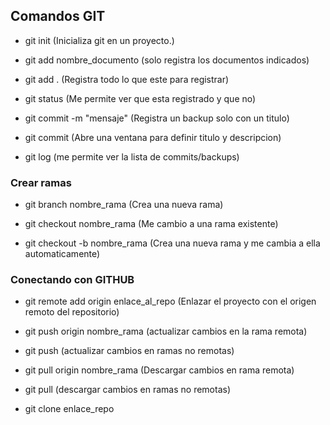 ## Comandos GIT

- git init (Inicializa git en un proyecto.)

- git add nombre_documento (solo registra los documentos indicados)

- git add . (Registra todo lo que este para registrar)

- git status (Me permite ver que esta registrado y que no)

- git commit -m "mensaje" (Registra un backup solo con un titulo)

- git commit (Abre una ventana para definir titulo y descripcion)

- git log (me permite ver la lista de commits/backups)

### Crear ramas

- git branch nombre_rama (Crea una nueva rama)

- git checkout nombre_rama (Me cambio a una rama existente)

- git checkout -b nombre_rama (Crea una nueva rama y me cambia a ella automaticamente)


### Conectando con GITHUB

- git remote add origin enlace_al_repo (Enlazar el proyecto con el origen remoto del repositorio)

- git push origin nombre_rama (actualizar cambios en la rama remota)

- git push (actualizar cambios en ramas no remotas)

- git pull origin nombre_rama (Descargar cambios en rama remota)

- git pull (descargar cambios en ramas no remotas)

- git clone enlace_repo